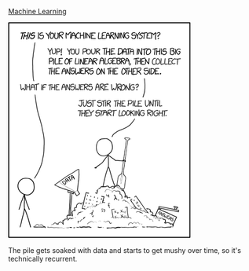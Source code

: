 [Machine Learning](https://xkcd.com/1838)

![Machine Learning](./random_comic.png)

The pile gets soaked with data and starts to get mushy over time, so it's technically recurrent.

